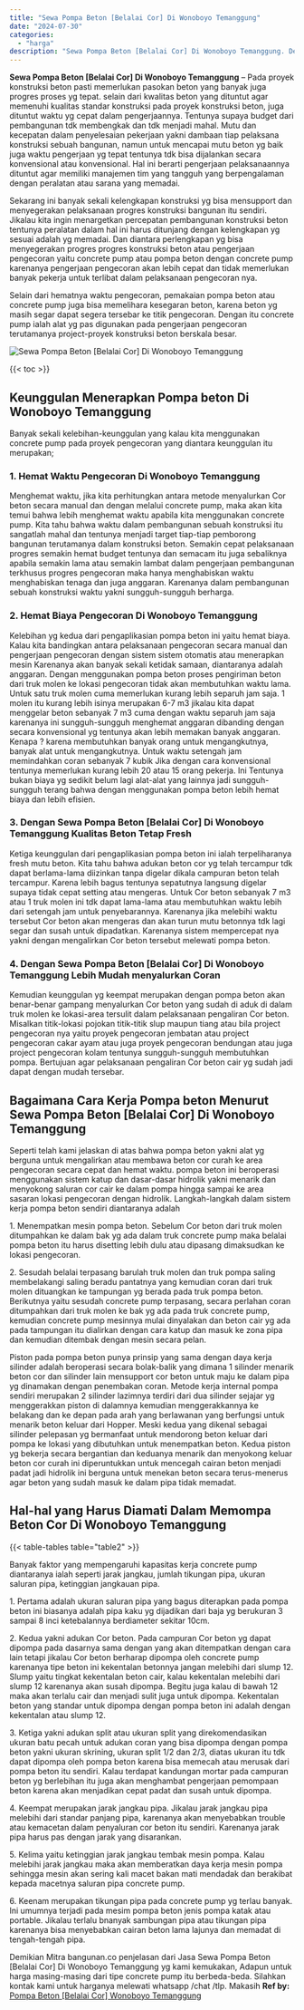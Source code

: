 ```yaml
---
title: "Sewa Pompa Beton [Belalai Cor] Di Wonoboyo Temanggung"
date: "2024-07-30"
categories: 
  - "harga"
description: "Sewa Pompa Beton [Belalai Cor] Di Wonoboyo Temanggung. Demikian Mitra bangunan.co penjelasan dari Jasa Sewa Pompa Beton [Belalai Cor] Di Wonoboyo Temanggun..."
---
```


**Sewa Pompa Beton \[Belalai Cor\] Di Wonoboyo Temanggung** – Pada proyek konstruksi beton pasti memerlukan pasokan beton yang banyak juga progres proses yg tepat. selain dari kwalitas beton yang dituntut agar memenuhi kualitas standar konstruksi pada proyek konstruksi beton, juga dituntut waktu yg cepat dalam pengerjaannya. Tentunya supaya budget dari pembangunan tdk membengkak dan tdk menjadi mahal. Mutu dan kecepatan dalam penyelesaian pekerjaan yakni dambaan tiap pelaksana konstruksi sebuah bangunan, namun untuk mencapai mutu beton yg baik juga waktu pengerjaan yg tepat tentunya tdk bisa dijalankan secara konvensional atau konvensional. Hal ini berarti pengerjaan pelaksanaannya dituntut agar memiliki manajemen tim yang tangguh yang berpengalaman dengan peralatan atau sarana yang memadai.

Sekarang ini banyak sekali kelengkapan konstruksi yg bisa mensupport dan menyegerakan pelaksanaan progres konstruksi bangunan itu sendiri. Jikalau kita ingin menargetkan percepatan pembangunan konstruksi beton tentunya peralatan dalam hal ini harus ditunjang dengan kelengkapan yg sesuai adalah yg memadai. Dan diantara perlengkapan yg bisa menyegerakan progres progres konstruksi beton atau pengerjaan pengecoran yaitu concrete pump atau pompa beton dengan concrete pump karenanya pengerjaan pengecoran akan lebih cepat dan tidak memerlukan banyak pekerja untuk terlibat dalam pelaksanaan pengecoran nya.

Selain dari hematnya waktu pengecoran, pemakaian pompa beton atau concrete pump juga bisa memelihara kesegaran beton, karena beton yg masih segar dapat segera tersebar ke titik pengecoran. Dengan itu concrete pump ialah alat yg pas digunakan pada pengerjaan pengecoran terutamanya project-proyek konstruksi beton berskala besar.

![Sewa Pompa Beton [Belalai Cor] Di Wonoboyo Temanggung](/images/sewa-concrete-pump-04.png)

{{< toc >}}

## Keunggulan Menerapkan Pompa beton Di Wonoboyo Temanggung

Banyak sekali kelebihan-keunggulan yang kalau kita menggunakan concrete pump pada proyek pengecoran yang diantara keunggulan itu merupakan;

### 1\. Hemat Waktu Pengecoran Di Wonoboyo Temanggung

Menghemat waktu, jika kita perhitungkan antara metode menyalurkan Cor beton secara manual dan dengan melalui concrete pump, maka akan kita temui bahwa lebih menghemat waktu apabila kita menggunakan concrete pump. Kita tahu bahwa waktu dalam pembangunan sebuah konstruksi itu sangatlah mahal dan tentunya menjadi target tiap-tiap pemborong bangunan terutamanya dalam konstruksi beton. Semakin cepat pelaksanaan progres semakin hemat budget tentunya dan semacam itu juga sebaliknya apabila semakin lama atau semakin lambat dalam pengerjaan pembangunan terkhusus progres pengecoran maka hanya menghabiskan waktu menghabiskan tenaga dan juga anggaran. Karenanya dalam pembangunan sebuah konstruksi waktu yakni sungguh-sungguh berharga.

### 2\. Hemat Biaya Pengecoran Di Wonoboyo Temanggung

Kelebihan yg kedua dari pengaplikasian pompa beton ini yaitu hemat biaya. Kalau kita bandingkan antara pelaksanaan pengecoran secara manual dan pengerjaan pengecoran dengan sistem sistem otomatis atau menerapkan mesin Karenanya akan banyak sekali ketidak samaan, diantaranya adalah anggaran. Dengan menggunakan pompa beton proses pengiriman beton dari truk molen ke lokasi pengecoran tidak akan membutuhkan waktu lama. Untuk satu truk molen cuma memerlukan kurang lebih separuh jam saja. 1 molen itu kurang lebih isinya merupakan 6-7 m3 jikalau kita dapat menggelar beton sebanyak 7 m3 cuma dengan waktu separuh jam saja karenanya ini sungguh-sungguh menghemat anggaran dibanding dengan secara konvensional yg tentunya akan lebih memakan banyak anggaran. Kenapa ? karena membutuhkan banyak orang untuk mengangkutnya, banyak alat untuk mengangkutnya. Untuk waktu setengah jam memindahkan coran sebanyak 7 kubik Jika dengan cara konvensional tentunya memerlukan kurang lebih 20 atau 15 orang pekerja. Ini Tentunya bukan biaya yg sedikit belum lagi alat-alat yang lainnya jadi sungguh-sungguh terang bahwa dengan menggunakan pompa beton lebih hemat biaya dan lebih efisien.

### 3\. Dengan Sewa Pompa Beton \[Belalai Cor\] Di Wonoboyo Temanggung Kualitas Beton Tetap Fresh

Ketiga keunggulan dari pengaplikasian pompa beton ini ialah terpeliharanya fresh mutu beton. Kita tahu bahwa adukan beton cor yg telah tercampur tdk dapat berlama-lama diizinkan tanpa digelar dikala campuran beton telah tercampur. Karena lebih bagus tentunya sepatutnya langsung digelar supaya tidak cepat setting atau mengeras. Untuk Cor beton sebanyak 7 m3 atau 1 truk molen ini tdk dapat lama-lama atau membutuhkan waktu lebih dari setengah jam untuk penyebarannya. Karenanya jika melebihi waktu tersebut Cor beton akan mengeras dan akan turun mutu betonnya tdk lagi segar dan susah untuk dipadatkan. Karenanya sistem mempercepat nya yakni dengan mengalirkan Cor beton tersebut melewati pompa beton.

### 4\. Dengan Sewa Pompa Beton \[Belalai Cor\] Di Wonoboyo Temanggung Lebih Mudah menyalurkan Coran

Kemudian keunggulan yg keempat merupakan dengan pompa beton akan benar-benar gampang menyalurkan Cor beton yang sudah di aduk di dalam truk molen ke lokasi-area tersulit dalam pelaksanaan pengaliran Cor beton. Misalkan titik-lokasi pojokan titik-titik slup maupun tiang atau bila project pengecoran nya yaitu proyek pengecoran jembatan atau project pengecoran cakar ayam atau juga proyek pengecoran bendungan atau juga project pengecoran kolam tentunya sungguh-sungguh membutuhkan pompa. Bertujuan agar pelaksanaan pengaliran Cor beton cair yg sudah jadi dapat dengan mudah tersebar.

## Bagaimana Cara Kerja Pompa beton Menurut Sewa Pompa Beton \[Belalai Cor\] Di Wonoboyo Temanggung

Seperti telah kami jelaskan di atas bahwa pompa beton yakni alat yg berguna untuk mengalirkan atau membawa beton cor curah ke area pengecoran secara cepat dan hemat waktu. pompa beton ini beroperasi menggunakan sistem katup dan dasar-dasar hidrolik yakni menarik dan menyokong saluran cor cair ke dalam pompa hingga sampai ke area sasaran lokasi pengecoran dengan hidrolik. Langkah-langkah dalam sistem kerja pompa beton sendiri diantaranya adalah

1\. Menempatkan mesin pompa beton. Sebelum Cor beton dari truk molen ditumpahkan ke dalam bak yg ada dalam truk concrete pump maka belalai pompa beton itu harus disetting lebih dulu atau dipasang dimaksudkan ke lokasi pengecoran.

2\. Sesudah belalai terpasang barulah truk molen dan truk pompa saling membelakangi saling beradu pantatnya yang kemudian coran dari truk molen dituangkan ke tampungan yg berada pada truk pompa beton. Berikutnya yaitu sesudah concrete pump terpasang, secara perlahan coran ditumpahkan dari truk molen ke bak yg ada pada truk concrete pump, kemudian concrete pump mesinnya mulai dinyalakan dan beton cair yg ada pada tampungan itu dialirkan dengan cara katup dan masuk ke zona pipa dan kemudian ditembak dengan mesin secara pelan.

Piston pada pompa beton punya prinsip yang sama dengan daya kerja silinder adalah beroperasi secara bolak-balik yang dimana 1 silinder menarik beton cor dan silinder lain mensupport cor beton untuk maju ke dalam pipa yg dinamakan dengan penembakan coran. Metode kerja internal pompa sendiri merupakan 2 silinder lazimnya terdiri dari dua silinder sejajar yg menggerakkan piston di dalamnya kemudian menggerakkannya ke belakang dan ke depan pada arah yang berlawanan yang berfungsi untuk menarik beton keluar dari Hopper. Meski kedua yang dikenal sebagai silinder pelepasan yg bermanfaat untuk mendorong beton keluar dari pompa ke lokasi yang dibutuhkan untuk menempatkan beton. Kedua piston yg bekerja secara bergantian dan keduanya menarik dan menyokong keluar beton cor curah ini diperuntukkan untuk mencegah cairan beton menjadi padat jadi hidrolik ini berguna untuk menekan beton secara terus-menerus agar beton yang sudah masuk ke dalam pipa tidak memadat.

## Hal-hal yang Harus Diamati Dalam Memompa Beton Cor Di Wonoboyo Temanggung

{{< table-tables table="table2" >}}

Banyak faktor yang mempengaruhi kapasitas kerja concrete pump diantaranya ialah seperti jarak jangkau, jumlah tikungan pipa, ukuran saluran pipa, ketinggian jangkauan pipa.

1\. Pertama adalah ukuran saluran pipa yang bagus diterapkan pada pompa beton ini biasanya adalah pipa kaku yg dijadikan dari baja yg berukuran 3 sampai 8 inci ketebalannya berdiameter sekitar 10cm.

2\. Kedua yakni adukan Cor beton. Pada campuran Cor beton yg dapat dipompa pada dasarnya sama dengan yang akan ditempatkan dengan cara lain tetapi jikalau Cor beton berharap dipompa oleh concrete pump karenanya tipe beton ini kekentalan betonnya jangan melebihi dari slump 12. Slump yaitu tingkat kekentalan beton cair, kalau kekentalan melebihi dari slump 12 karenanya akan susah dipompa. Begitu juga kalau di bawah 12 maka akan terlalu cair dan menjadi sulit juga untuk dipompa. Kekentalan beton yang standar untuk dipompa dengan pompa beton ini adalah dengan kekentalan atau slump 12.

3\. Ketiga yakni adukan split atau ukuran split yang direkomendasikan ukuran batu pecah untuk adukan coran yang bisa dipompa dengan pompa beton yakni ukuran skrining, ukuran split 1/2 dan 2/3, diatas ukuran itu tdk dapat dipompa oleh pompa beton karena bisa memecah atau merusak dari pompa beton itu sendiri. Kalau terdapat kandungan mortar pada campuran beton yg berlebihan itu juga akan menghambat pengerjaan pemompaan beton karena akan menjadikan cepat padat dan susah untuk dipompa.

4\. Keempat merupakan jarak jangkau pipa. Jikalau jarak jangkau pipa melebihi dari standar panjang pipa, karenanya akan menyebabkan trouble atau kemacetan dalam penyaluran cor beton itu sendiri. Karenanya jarak pipa harus pas dengan jarak yang disarankan.

5\. Kelima yaitu ketinggian jarak jangkau tembak mesin pompa. Kalau melebihi jarak jangkau maka akan memberatkan daya kerja mesin pompa sehingga mesin akan sering kali macet bakan mati mendadak dan berakibat kepada macetnya saluran pipa concrete pump.

6\. Keenam merupakan tikungan pipa pada concrete pump yg terlau banyak. Ini umumnya terjadi pada mesim pompa beton jenis pompa katak atau portable. Jikalau terlalu bnanyak sambungan pipa atau tikungan pipa karenanya bisa menyebabkan cairan beton lama lajunya dan memadat di tengah-tengah pipa.

Demikian Mitra bangunan.co penjelasan dari Jasa Sewa Pompa Beton \[Belalai Cor\] Di Wonoboyo Temanggung yg kami kemukakan, Adapun untuk harga masing-masing dari tipe concrete pump itu berbeda-beda. Silahkan kontak kami untuk harganya melewati whatsapp /chat /tlp. Makasih
**Ref by:** [Pompa Beton [Belalai Cor] Wonoboyo Temanggung](https://id.wikipedia.org/wiki/Pompa)
